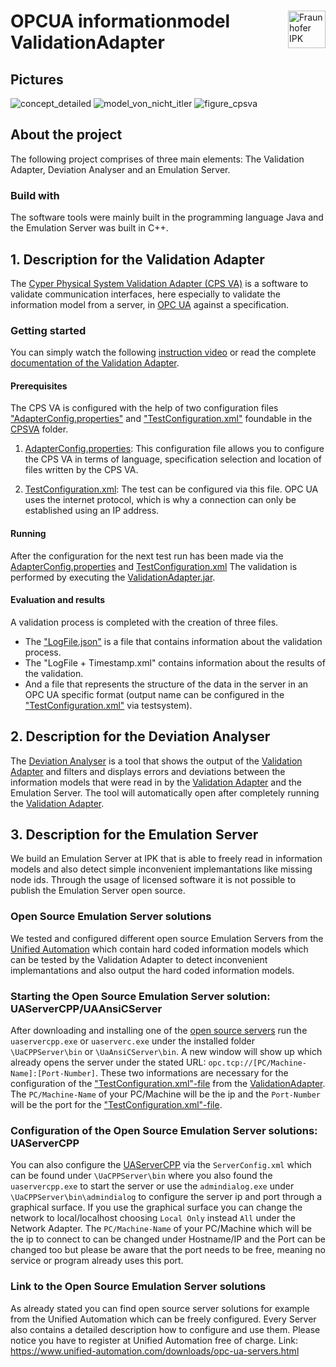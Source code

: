 #
<a href="https://www.ipk.fraunhofer.de/">
    <img src="https://www.ipk.fraunhofer.de/content/dam/ipk/IPK_Hauptseite/logos/logo-fraunhofer-ipk.png" align="right" height="60"  title="Fraunhofer IPK"/>
</a>

# OPCUA informationmodel ValidationAdapter

## Pictures
![concept_detailed](https://user-images.githubusercontent.com/83827677/149491215-196c68c5-e812-45a8-9de5-fabab7b66867.PNG)
![model_von_nicht_itler](https://user-images.githubusercontent.com/83827677/149491241-021b3b88-6eff-41a0-8877-359782e24dcc.PNG)
![figure_cpsva](https://user-images.githubusercontent.com/83827677/149491255-f560f143-fd89-4c84-bb1f-79595221b354.png)


## About the project
The following project comprises of three main elements: The Validation Adapter, Deviation Analyser and an Emulation Server.

### Build with
The software tools were mainly built in the programming language Java and the Emulation Server was built in C++.

## 1. Description for the Validation Adapter
The [Cyper Physical System Validation Adapter (CPS VA)](https://github.com/ipkdeveloper/OPCUA-information-model-validation/tree/master/CPSVA) is a software to validate communication interfaces, here especially to validate the information model from a server, in [OPC UA](https://opcfoundation.org/) against a specification.

### Getting started
You can simply watch the following [instruction video](https://github.com/ipkdeveloper/OPCUA-information-model-validation/blob/master/CPSVA/Instructions_video%20small.mp4) or read the complete [documentation of the Validation Adapter](https://github.com/ipkdeveloper/OPCUA-information-model-validation/blob/master/CPSVA/Instructions%20for%20the%20CPS%20Validation%20Adapter.docx).

#### Prerequisites
The CPS VA is configured with the help of two configuration files ["AdapterConfig.properties"](https://github.com/ipkdeveloper/OPCUA-information-model-validation/blob/master/CPSVA/AdapterConfig.properties) and ["TestConfiguration.xml"](https://github.com/ipkdeveloper/OPCUA-information-model-validation/blob/master/CPSVA/TestConfiguration.xml) foundable in the [CPSVA](https://github.com/ipkdeveloper/OPCUA-information-model-validation/tree/master/CPSVA) folder.

1. [AdapterConfig.properties](https://github.com/ipkdeveloper/OPCUA-information-model-validation/blob/master/CPSVA/AdapterConfig.properties): This configuration file allows you to configure the CPS VA in terms of language, specification selection and location of files written by the CPS VA.

2. [TestConfiguration.xml](https://github.com/ipkdeveloper/OPCUA-information-model-validation/blob/master/CPSVA/TestConfiguration.xml): The test can be configured via this file. OPC UA uses the internet protocol, which is why a connection can only be established using an IP address.

#### Running 
After the configuration for the next test run has been made via the [AdapterConfig.properties](https://github.com/ipkdeveloper/OPCUA-information-model-validation/blob/master/CPSVA/AdapterConfig.properties) and [TestConfiguration.xml](https://github.com/ipkdeveloper/OPCUA-information-model-validation/blob/master/CPSVA/TestConfiguration.xml) The validation is performed by executing the [ValidationAdapter.jar](https://github.com/ipkdeveloper/OPCUA-information-model-validation/blob/master/CPSVA/ValidationAdapter.jar).

#### Evaluation and results
A validation process is completed with the creation of three files. 
- The ["LogFile.json"](https://github.com/ipkdeveloper/OPCUA-information-model-validation/blob/master/CPSVA/logs/LogFile.json) is a file that contains information about the validation process.
- The "LogFile + Timestamp.xml" contains information about the results of the validation. 
- And a file that represents the structure of the data in the server in an OPC UA specific format (output name can be configured in the ["TestConfiguration.xml"](https://github.com/ipkdeveloper/OPCUA-information-model-validation/blob/master/CPSVA/TestConfiguration.xml) via testsystem). 

## 2. Description for the Deviation Analyser
The [Deviation Analyser](https://github.com/ipkdeveloper/OPCUA-information-model-validation/tree/master/CPSDA/DeviationAnalyse) is a tool that shows the output of the [Validation Adapter](https://github.com/ipkdeveloper/OPCUA-information-model-validation/tree/master/CPSVA) and filters and displays errors and deviations between the information models that were read in by the [Validation Adapter](https://github.com/ipkdeveloper/OPCUA-information-model-validation/tree/master/CPSVA) and the Emulation Server. The tool will automatically open after completely running the [Validation Adapter](https://github.com/ipkdeveloper/OPCUA-information-model-validation/tree/master/CPSVA).

## 3. Description for the Emulation Server
We build an Emulation Server at IPK that is able to freely read in information models and also detect simple inconvenient implemantations like missing node ids. Through the usage of licensed software it is not possible to publish the Emulation Server open source.

### Open Source Emulation Server solutions
We tested and configured different open source Emulation Servers from the [Unified Automation](https://www.unified-automation.com/) which contain hard coded information models which can be tested  by the Validation Adapter to detect inconvenient implemantations and also output the hard coded information models.

### Starting the Open Source Emulation Server solution: UAServerCPP/UAAnsiCServer

After downloading and installing one of the [open source servers](https://www.unified-automation.com/de/downloads/opc-ua-servers.html) run the `uaservercpp.exe` or `uaserverc.exe` under the installed folder `\UaCPPServer\bin` or `\UaAnsiCServer\bin`. A new window will show up which already opens the server under the stated URL: `opc.tcp://[PC/Machine-Name]:[Port-Number]`. These two informations are necessary for the configuration of the ["TestConfiguration.xml"-file](https://github.com/ipkdeveloper/OPCUA-information-model-validation/blob/master/CPSVA/TestConfiguration.xml) from the [ValidationAdapter](https://github.com/ipkdeveloper/OPCUA-information-model-validation/tree/master/CPSVA). The `PC/Machine-Name` of your PC/Machine will be the ip and the `Port-Number` will be the port for the ["TestConfiguration.xml"-file](https://github.com/ipkdeveloper/OPCUA-information-model-validation/blob/master/CPSVA/TestConfiguration.xml). 
  
 ### Configuration of the Open Source Emulation Server solutions: UAServerCPP
You can also configure the [UAServerCPP](https://www.unified-automation.com/de/downloads/opc-ua-servers.html) via the `ServerConfig.xml` which can be found under `\UaCPPServer\bin` where you also found the `uaservercpp.exe` to start the server or use the `admindialog.exe` under `\UaCPPServer\bin\admindialog` to configure the server ip and port through a graphical surface. If you use the graphical surface you can change the network to local/localhost choosing `Local Only` instead `All` under the Network Adapter. The `PC/Machine-Name` of your PC/Machine which will be the ip to connect to can be changed under Hostname/IP and the Port can be changed too but please be aware that the port needs to be free, meaning no service or program already uses this port.
  
### Link to the Open Source Emulation Server solutions
As already stated you can find open source server solutions for example from the Unified Automation which can be freely configured. Every Server also contains a detailed description how to configure and use them. Please notice you have to register at Unified Automation free of charge.
Link: https://www.unified-automation.com/downloads/opc-ua-servers.html
